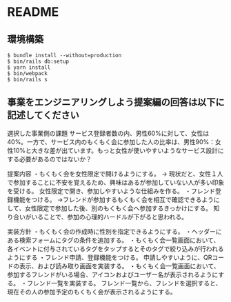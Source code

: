 # README

## 環境構築
```
$ bundle install --without=production
$ bin/rails db:setup
$ yarn install
$ bin/webpack
$ bin/rails s
```

## 事業をエンジニアリングしよう提案編の回答は以下に記述してください

選択した事業側の課題
サービス登録者数の内、男性60%に対して、女性は40%。一方で、サービス内のもくもく会に参加した人の比率は、男性90%：女性10%と大きな差が出ています。もっと女性が使いやすいようなサービス設計にする必要があるのではないか？

提案内容
・もくもく会を女性限定で開けるようにする。
→ 現状だと、女性１人で参加することに不安を覚えるため、興味はあるが参加していない人が多い印象を受ける。
女性限定で開き、参加しやすいような仕組みを作る。
・フレンド登録機能をつける。
→フレンドが参加するもくもく会を相互で確認できるようにして、女性限定で参加した後、別のもくもく会へ参加するきっかけにする。
知り合いがいることで、参加の心理的ハードルが下がると思われる。


実装方針
・もくもく会の作成時に性別を指定できるようにする。
・ヘッダーにある検索フォームにタグの条件を追加する。
・もくもく会一覧画面において、各イベントに付与されているタグをタップするとそのタグで絞り込みが行われるようにする
・フレンド申請、登録機能をつける。
申請しやすいように、QRコードの表示、および読み取り画面を実装する。
・もくもく会一覧画面において、参加するフレンドがいる場合、アイコンおよびユーザー名が表示されるようにする。
・フレンド一覧を実装する。
フレンド一覧から、フレンドを選択すると、現在その人の参加予定のもくもく会が表示されるようにする。